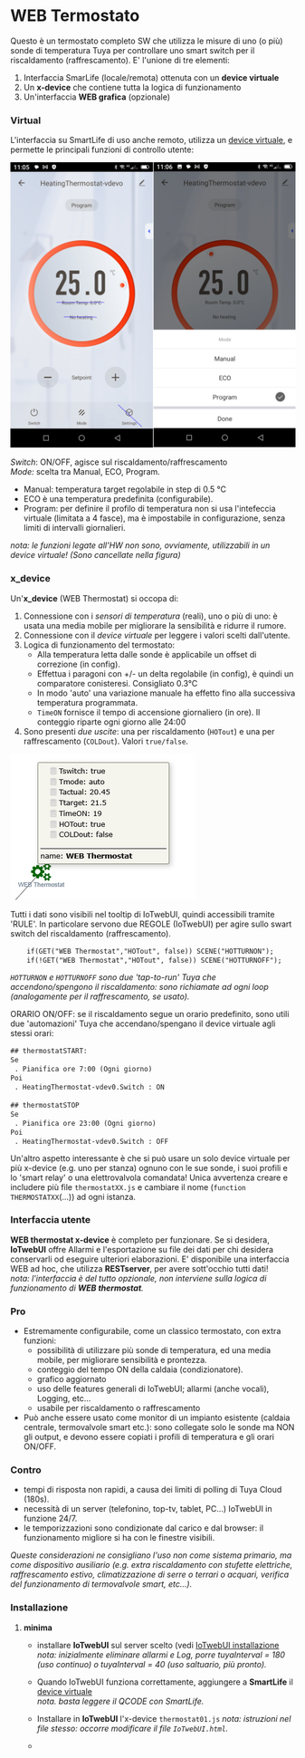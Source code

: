 # WEB Termostato 

Questo è un termostato completo SW che utilizza le misure di uno (o più) sonde di temperatura Tuya per controllare uno smart switch per il riscaldamento (raffrescamento).
E' l'unione di tre elementi:

1. Interfaccia SmarLife (locale/remota) ottenuta con un **device virtuale**
2. Un **x-device** che contiene tutta la logica di funzionamento
3. Un'interfaccia **WEB grafica** (opzionale) 

### Virtual 
L'interfaccia su SmartLife di uso anche remoto, utilizza un [device virtuale](https://www.tuyaexpo.com/product/1104012), e permette le principali funzioni di controllo utente:

![](https://github.com/msillano/IoTwebUI/blob/main/pics/virtual%20thermo.png?raw=true)

_Switch_: ON/OFF, agisce sul riscaldamento/raffrescamento <br>
_Mode:_ scelta tra Manual, ECO, Program. 
   * Manual: temperatura target regolabile in step di 0.5 °C
   * ECO è una temperatura predefinita (configurabile).
   * Program: per definire il profilo di temperatura non si usa l'intefeccia virtuale (limitata a 4 fasce), ma è impostabile in configurazione, senza limiti di intervalli giornalieri.

_nota: le funzioni legate all'HW non sono, ovviamente, utilizzabili in un device virtuale! (Sono cancellate nella figura)_

### x_device 
Un'**x_device** (WEB Thermostat) si occopa di:
   1. Connessione con i _sensori di temperatura_ (reali), uno o più di uno: è usata una media mobile per migliorare la sensibilità e ridurre il rumore.
   2. Connessione con il _device virtuale_ per leggere i valori scelti dall'utente.
   3. Logica di funzionamento del termostato:
       * Alla temperatura letta dalle sonde è applicabile un offset di correzione (in config).
       * Effettua i paragoni con +/- un delta regolabile (in config), è quindi un comparatore conisteresi. Consigliato 0.3°C
       * In modo 'auto' una variazione manuale ha effetto fino alla successiva temperatura programmata.
       * `TimeON` fornisce il tempo di accensione giornaliero (in ore). Il conteggio riparte ogni giorno alle 24:00
   4. Sono presenti _due uscite_: una per riscaldamento (`HOTout`) e una per raffrescamento (`COLDout`). Valori `true/false`.
  
  ![](https://github.com/msillano/IoTwebUI/blob/main/pics/IoTwebUI03.png?raw=true)
  
Tutti i dati sono visibili nel tooltip di IoTwebUI, quindi accessibili tramite 'RULE'.
In particolare servono due REGOLE (IoTwebUI) per agire sullo swart switch del riscaldamento (raffrescamento).
```  
    if(GET("WEB Thermostat","HOTout", false)) SCENE("HOTTURNON"); 
    if(!GET("WEB Thermostat","HOTout", false)) SCENE("HOTTURNOFF");
``` 
_`HOTTURNON` e `HOTTURNOFF` sono due 'tap-to-run' Tuya che accendono/spengono il riscaldamento: sono richiamate ad ogni loop (analogamente per il raffrescamento, se usato)._

ORARIO ON/OFF: se il riscaldamento segue un orario predefinito, sono utili due 'automazioni' Tuya che accendano/spengano il device virtuale agli stessi orari:
```
## thermostatSTART:
Se 
 . Pianifica ore 7:00 (Ogni giorno)
Poi
 . HeatingThermostat-vdev0.Switch : ON

## thermostatSTOP
Se 
 . Pianifica ore 23:00 (Ogni giorno)
Poi
 . HeatingThermostat-vdev0.Switch : OFF
```
Un'altro aspetto interessante è che si può usare un solo device virtuale per più x-device (e.g. uno per stanza) ognuno con le sue sonde, i suoi profili e lo 'smart relay' o una elettrovalvola comandata! Unica avvertenza creare e includere più file `thermostatXX.js` e cambiare il nome (`function THERMOSTATXX`(...)) ad ogni istanza.

### Interfaccia utente
**WEB thermostat x-device** è completo per funzionare. Se si desidera, **IoTwebUI** offre Allarmi e l'esportazione su file dei dati per chi desidera conservarli od eseguire ulteriori elaborazioni.
E' disponibile una interfaccia WEB ad hoc, che utilizza **RESTserver**,  per avere sott'occhio tutti dati!<br>
_nota: l'interfaccia è del tutto opzionale, non interviene sulla logica di funzionamento di **WEB thermostat**._

### Pro
- Estremamente configurabile, come un classico termostato, con extra funzioni:
    - possibilità di utilizzare più sonde di temperatura, ed una media mobile, per migliorare sensibilità e prontezza.
    - conteggio del tempo ON della caldaia (condizionatore).
    - grafico aggiornato
    - uso delle features generali di IoTwebUI; allarmi (anche vocali), Logging, etc...
    - usabile per riscaldamento o raffrescamento
- Può anche essere usato come monitor di un impianto esistente (caldaia centrale, termovalvole smart etc.): sono collegate solo le sonde ma NON gli output, e devono essere copiati i profili di temperatura e gli orari ON/OFF.

### Contro
- tempi di risposta non rapidi, a  causa dei limiti di polling di Tuya Cloud (180s).
- necessità di un server (telefonino, top-tv, tablet, PC...) IoTwebUI in funzione 24/7.
- le temporizzazioni sono condizionate dal carico e dal browser: il funzionamento migliore si ha con le finestre visibili.    

_Queste considerazioni ne consigliano l'uso non come sistema primario, ma come dispositivo ausiliario (e.g. extra riscaldamento con stufette elettriche, raffrescamento estivo, climatizzazione di serre o terrari o acquari, verifica del funzionamento di termovalvole smart, etc...)._ 

### Installazione
1. **minima**
   * installare **IoTwebUI** sul server scelto (vedi [IoTwebUI installazione](https://github.com/msillano/IoTwebUI/blob/main/LEGGIMI22.md#installazione)<br>
   _nota: inizialmente eliminare allarmi e Log, porre tuyaInterval = 180 (uso continuo) o  tuyaInterval = 40 (uso saltuario, più pronto)._

   * Quando IoTwebUI funziona correttamente, aggiungere a **SmartLife** il [device virtuale](https://www.tuyaexpo.com/product/1104012)<br>
    _nota. basta leggere il QCODE con SmartLife._

   * Installare in **IoTwebUI** l'x-device `thermostat01.js` 
    _nota: istruzioni nel file stesso: occorre modificare il file `IoTwebUI.html`._

   *
   
     
     
     
      

     
